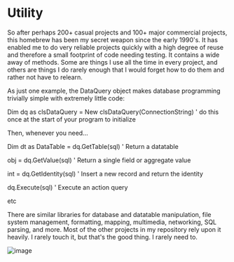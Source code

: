# Utility

So after perhaps 200+ casual projects and 100+ major commercial projects, this homebrew has been my secret weapon since the early 1990's. It has enabled me to do very reliable projects quickly with a high degree of reuse and therefore a small footprint of code needing testing. It contains a wide away of methods. Some are things I use all the time in every project, and others are things I do rarely enough that I would forget how to do them and rather not have to relearn.

As just one example, the DataQuery object makes database programming trivially simple with extremely little code:

Dim dq as clsDataQuery = New clsDataQuery(ConnectionString) ' do this once at the start of your program to initialize

Then, whenever you need...

Dim dt as DataTable = dq.GetTable(sql) ' Return a datatable

obj = dq.GetValue(sql) ' Return a single field or aggregate value

int = dq.GetIdentity(sql) ' Insert a new record and return the identity

dq.Execute(sql) ' Execute an action query

etc

There are similar libraries for database and datatable manipulation, file system management, formatting, mapping, multimedia, networking, SQL parsing, and more. Most of the other projects in my repository rely upon it heavily. I rarely touch it, but that's the good thing. I rarely need to.


![image](https://user-images.githubusercontent.com/120231132/206852471-81340ab1-4e3c-4903-9d7d-391187bb58ae.png)
